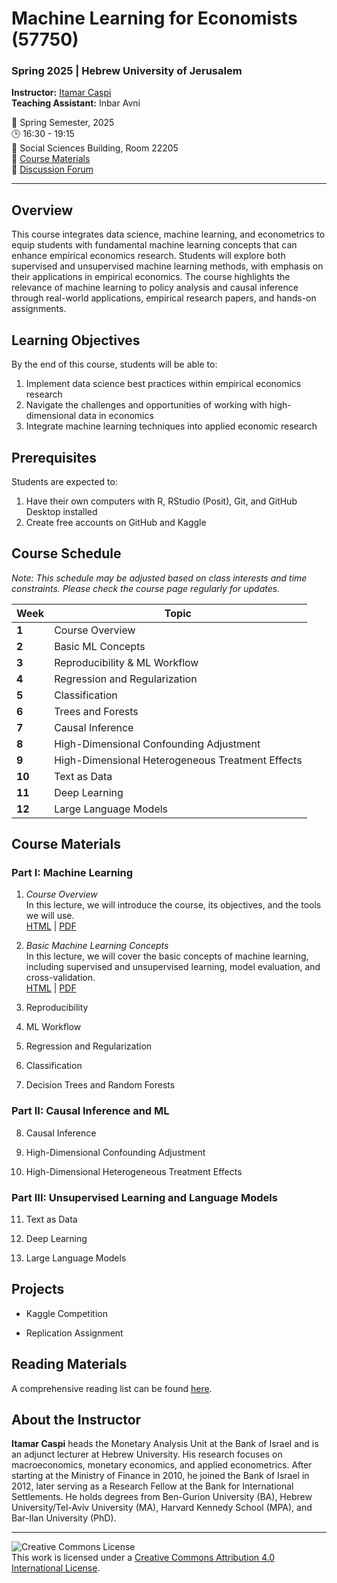 # Machine Learning for Economists (57750)
### Spring 2025 | Hebrew University of Jerusalem

**Instructor:** [Itamar Caspi](https://itamarcaspi.rbind.io)  
**Teaching Assistant:** Inbar Avni

📅 Spring Semester, 2025  
🕒 16:30 - 19:15  
🏢 Social Sciences Building, Room 22205  
📝 [Course Materials](https://github.com/ml4econ/lecture-notes-2025)  
💬 [Discussion Forum](https://moodle.huji.ac.il/2024-25/course/view.php?id=2170)

---

## Overview

This course integrates data science, machine learning, and econometrics to equip students with fundamental machine learning concepts that can enhance empirical economics research. Students will explore both supervised and unsupervised machine learning methods, with emphasis on their applications in empirical economics. The course highlights the relevance of machine learning to policy analysis and causal inference through real-world applications, empirical research papers, and hands-on assignments.

## Learning Objectives

By the end of this course, students will be able to:

1. Implement data science best practices within empirical economics research
2. Navigate the challenges and opportunities of working with high-dimensional data in economics
3. Integrate machine learning techniques into applied economic research

## Prerequisites

Students are expected to:

1. Have their own computers with R, RStudio (Posit), Git, and GitHub Desktop installed
2. Create free accounts on GitHub and Kaggle

## Course Schedule

*Note: This schedule may be adjusted based on class interests and time constraints. Please check the course page regularly for updates.*

| Week | Topic |
|------|-------|
| **1** | Course Overview |
| **2** | Basic ML Concepts |
| **3** | Reproducibility & ML Workflow |
| **4** | Regression and Regularization |
| **5** | Classification |
| **6** | Trees and Forests |
| **7** | Causal Inference | 
| **8** | High-Dimensional Confounding Adjustment |
| **9** | High-Dimensional Heterogeneous Treatment Effects |
| **10** | Text as Data |
| **11** | Deep Learning
| **12** | Large Language Models |

## Course Materials

### Part I: Machine Learning

1. *Course Overview*  
In this lecture, we will introduce the course, its objectives, and the tools we will use.  
   [HTML](https://raw.githack.com/ml4econ/lecture-notes-2025/master/01-overview/01-overview.html) |
   [PDF](https://raw.githack.com/ml4econ/lecture-notes-2025/master/01-overview/01-overview.pdf)

2. *Basic Machine Learning Concepts*    
In this lecture, we will cover the basic concepts of machine learning, including supervised and unsupervised learning, model evaluation, and cross-validation.  
   [HTML](https://raw.githack.com/ml4econ/lecture-notes-2025/master/02-basic-ml-concepts/02-basic-ml-concepts.html) |
   [PDF](https://raw.githack.com/ml4econ/lecture-notes-2025/master/02-basic-ml-concepts/02-basic-ml-concepts.pdf)

3. Reproducibility

4. ML Workflow

5. Regression and Regularization

6. Classification

7. Decision Trees and Random Forests

### Part II: Causal Inference and ML

8. Causal Inference

9. High-Dimensional Confounding Adjustment

10. High-Dimensional Heterogeneous Treatment Effects

### Part III: Unsupervised Learning and Language Models

11. Text as Data

12. Deep Learning

13. Large Language Models

## Projects

- Kaggle Competition

- Replication Assignment 

## Reading Materials

A comprehensive reading list can be found [here](https://github.com/ml4econ/lecture-notes-2025/blob/master/resources.md).

## About the Instructor

**Itamar Caspi** heads the Monetary Analysis Unit at the Bank of Israel and is an adjunct lecturer at Hebrew University. His research focuses on macroeconomics, monetary economics, and applied econometrics. After starting at the Ministry of Finance in 2010, he joined the Bank of Israel in 2012, later serving as a Research Fellow at the Bank for International Settlements. He holds degrees from Ben-Gurion University (BA), Hebrew University/Tel-Aviv University (MA), Harvard Kennedy School (MPA), and Bar-Ilan University (PhD).

---

![Creative Commons License](https://i.creativecommons.org/l/by/4.0/88x31.png)  
This work is licensed under a [Creative Commons Attribution 4.0 International License](https://creativecommons.org/licenses/by/4.0/).